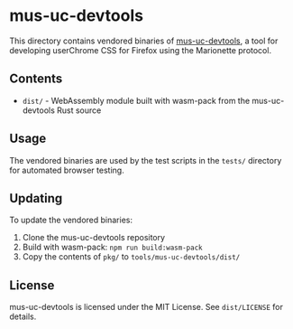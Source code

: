 # mus-uc-devtools

This directory contains vendored binaries of [mus-uc-devtools](https://github.com/f3liz-dev/mus-uc-devtools), a tool for developing userChrome CSS for Firefox using the Marionette protocol.

## Contents

- `dist/` - WebAssembly module built with wasm-pack from the mus-uc-devtools Rust source

## Usage

The vendored binaries are used by the test scripts in the `tests/` directory for automated browser testing.

## Updating

To update the vendored binaries:

1. Clone the mus-uc-devtools repository
2. Build with wasm-pack: `npm run build:wasm-pack`
3. Copy the contents of `pkg/` to `tools/mus-uc-devtools/dist/`

## License

mus-uc-devtools is licensed under the MIT License. See `dist/LICENSE` for details.
